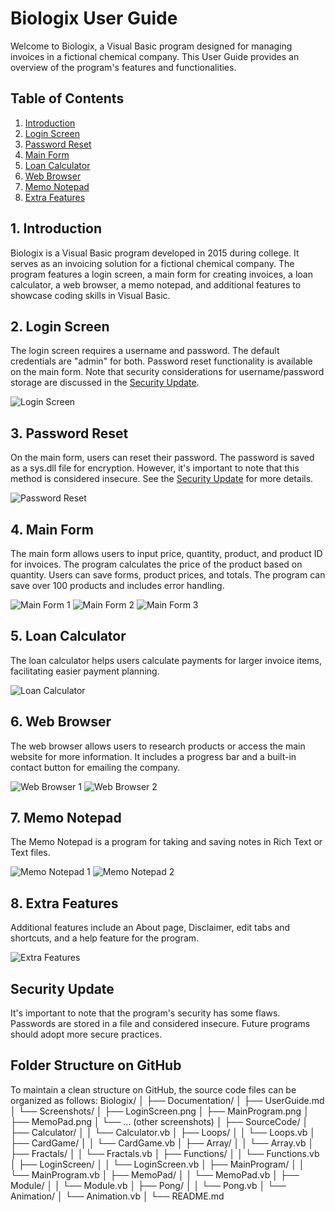 # Biologix User Guide

Welcome to Biologix, a Visual Basic program designed for managing invoices in a fictional chemical company. This User Guide provides an overview of the program's features and functionalities.

## Table of Contents
1. [Introduction](#introduction)
2. [Login Screen](#login-screen)
3. [Password Reset](#password-reset)
4. [Main Form](#main-form)
5. [Loan Calculator](#loan-calculator)
6. [Web Browser](#web-browser)
7. [Memo Notepad](#memo-notepad)
8. [Extra Features](#extra-features)

## 1. Introduction <a name="introduction"></a>

Biologix is a Visual Basic program developed in 2015 during college. It serves as an invoicing solution for a fictional chemical company. The program features a login screen, a main form for creating invoices, a loan calculator, a web browser, a memo notepad, and additional features to showcase coding skills in Visual Basic.

## 2. Login Screen <a name="login-screen"></a>

The login screen requires a username and password. The default credentials are "admin" for both. Password reset functionality is available on the main form. Note that security considerations for username/password storage are discussed in the [Security Update](#password-reset).

![Login Screen](URL_TO_IMAGE)

## 3. Password Reset <a name="password-reset"></a>

On the main form, users can reset their password. The password is saved as a sys.dll file for encryption. However, it's important to note that this method is considered insecure. See the [Security Update](#password-reset) for more details.

![Password Reset](URL_TO_IMAGE)

## 4. Main Form <a name="main-form"></a>

The main form allows users to input price, quantity, product, and product ID for invoices. The program calculates the price of the product based on quantity. Users can save forms, product prices, and totals. The program can save over 100 products and includes error handling.

![Main Form 1](URL_TO_IMAGE)
![Main Form 2](URL_TO_IMAGE)
![Main Form 3](URL_TO_IMAGE)

## 5. Loan Calculator <a name="loan-calculator"></a>

The loan calculator helps users calculate payments for larger invoice items, facilitating easier payment planning.

![Loan Calculator](URL_TO_IMAGE)

## 6. Web Browser <a name="web-browser"></a>

The web browser allows users to research products or access the main website for more information. It includes a progress bar and a built-in contact button for emailing the company.

![Web Browser 1](URL_TO_IMAGE)
![Web Browser 2](URL_TO_IMAGE)

## 7. Memo Notepad <a name="memo-notepad"></a>

The Memo Notepad is a program for taking and saving notes in Rich Text or Text files.

![Memo Notepad 1](URL_TO_IMAGE)
![Memo Notepad 2](URL_TO_IMAGE)

## 8. Extra Features <a name="extra-features"></a>

Additional features include an About page, Disclaimer, edit tabs and shortcuts, and a help feature for the program.

![Extra Features](URL_TO_IMAGE)

## Security Update

It's important to note that the program's security has some flaws. Passwords are stored in a file and considered insecure. Future programs should adopt more secure practices.

## Folder Structure on GitHub

To maintain a clean structure on GitHub, the source code files can be organized as follows:
Biologix/
│
├── Documentation/
│   ├── UserGuide.md
│   └── Screenshots/
│       ├── LoginScreen.png
│       ├── MainProgram.png
│       ├── MemoPad.png
│       └── ... (other screenshots)
│
├── SourceCode/
│   ├── Calculator/
│   │   └── Calculator.vb
│   ├── Loops/
│   │   └── Loops.vb
│   ├── CardGame/
│   │   └── CardGame.vb
│   ├── Array/
│   │   └── Array.vb
│   ├── Fractals/
│   │   └── Fractals.vb
│   ├── Functions/
│   │   └── Functions.vb
│   ├── LoginScreen/
│   │   └── LoginScreen.vb
│   ├── MainProgram/
│   │   └── MainProgram.vb
│   ├── MemoPad/
│   │   └── MemoPad.vb
│   ├── Module/
│   │   └── Module.vb
│   ├── Pong/
│   │   └── Pong.vb
│   └── Animation/
│       └── Animation.vb
│
└── README.md

